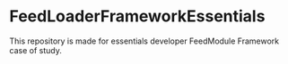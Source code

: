 # FeedLoaderFrameworkEssentials
This repository is made for essentials developer FeedModule Framework case of study.
